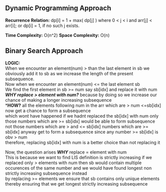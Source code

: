 ## Dynamic Programming Approach
**Recurrence Relation:**
dp[i] = 1 + max( dp[j] ) where 0 < j < i and arr[j] < arr[i]; or
dp[i] = 1, if no such j exists.

**Time Complexity:** O(n^2)
**Space Complexity:** O(n)

## Binary Search Approach
**LOGIC:**<br>
When we encounter an element(num) > than the last element in sb we obviously add it to sb as we increase the length of the present subsequence.<br>
Now when we encounter an element(num) <= the last element sb<br>
We find the first element in sb >= num say sb[idx] and replace it with num<br>
***WHY replace > element with num?*** because by doing so we increase our chance of making a longer increasing subsequence <br>
***HOW?** all the elements following num in the arr which are > num <=sb[idx] now get a chance to form a subsequence <br>
which wont have happened if we hadnt replaced the sb[idx] with num only those numbers which are >= sb[idx] would be able to form subsequence not those numbers which are > and <= sb[idx]
numbers which are >= sb[idx] anyway get to form a subsequence since any number >= sb[idx] is obv > num <br>
therefore, replacing sb[idx] with num is a better choice than not replacing it<br>

Now, the question arises ***WHY*** replace = element with num <br>
This is because we want to find LIS definition is strictly increasing
if we replaced only > elements with num then sb would contain multiple occurences of the same number and we would have found longest non strictly increasing subsequence instead <br>
by replacing >= elements we ensure that sb contains only unique elements thereby ensuring that we get longest strictly increasing subsequence
